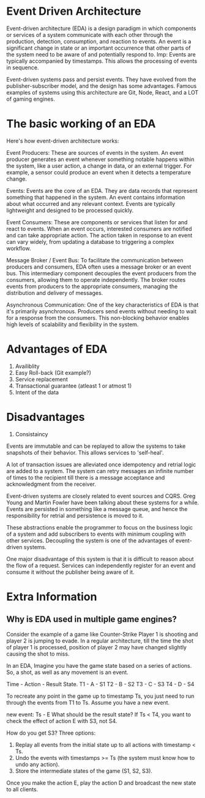 # Event Driven Architecture


Event-driven architecture (EDA) is a design paradigm in which components or services of a system communicate with each other through the production, detection, consumption, and reaction to events. 
An event is a significant change in state or an important occurrence that other parts of the system need to be aware of and potentially respond to.
Imp: Events are typically accompanied by timestamps. This allows the processing of events in sequence. 

Event-driven systems pass and persist events. 
They have evolved from the publisher-subscriber model, and the design has some advantages. 
Famous examples of systems using this architecture are Git, Node, React, and a LOT of gaming engines.

# The basic working of an EDA
Here's how event-driven architecture works:

Event Producers: These are sources of events in the system. 
An event producer generates an event whenever something notable happens within the system, like a user action, a change in data, or an external trigger. 
For example, a sensor could produce an event when it detects a temperature change.

Events: Events are the core of an EDA. 
They are data records that represent something that happened in the system. 
An event contains information about what occurred and any relevant context. 
Events are typically lightweight and designed to be processed quickly.

Event Consumers: 
These are components or services that listen for and react to events. When an event occurs, interested consumers are notified and can take appropriate action. 
The action taken in response to an event can vary widely, from updating a database to triggering a complex workflow.

Message Broker / Event Bus: 
To facilitate the communication between producers and consumers, EDA often uses a message broker or an event bus. 
This intermediary component decouples the event producers from the consumers, allowing them to operate independently. 
The broker routes events from producers to the appropriate consumers, managing the distribution and delivery of messages.

Asynchronous Communication: One of the key characteristics of EDA is that it's primarily asynchronous. 
Producers send events without needing to wait for a response from the consumers. 
This non-blocking behavior enables high levels of scalability and flexibility in the system.


# Advantages of EDA
1. Availiblity
2. Easy Roll-back (Git example?)
3. Service replacement
4. Transactional guarantee (atleast 1 or atmost 1)
5. Intent of the data


# Disadvantages
1. Consistaincy 


Events are immutable and can be replayed to allow the systems to take snapshots of their behavior. 
This allows services to 'self-heal'.

A lot of transaction issues are alleviated once idempotency and retrial logic are added to a system. 
The system can retry messages an infinite number of times to the recipient till there is a message acceptance and acknowledgment from the receiver.

Event-driven systems are closely related to event sources and CQRS. 
Greg Young and Martin Fowler have been talking about these systems for a while. 
Events are persisted in something like a message queue, and hence the responsibility for retrial and persistence is moved to it.

These abstractions enable the programmer to focus on the business logic of a system and add subscribers to events with minimum coupling with other services. 
Decoupling the system is one of the advantages of event-driven systems.

One major disadvantage of this system is that it is difficult to reason about the flow of a request. 
Services can independently register for an event and consume it without the publisher being aware of it.


# Extra Information

## Why is EDA used in multiple game engines?
Consider the example of a game like Counter-Strike
Player 1 is shooting and player 2 is jumping to evade.
In a regular architecture, till the time the shot of player 1 is processed, position of player 2 may have changed slightly causing the shot to miss.

In an EDA,
Imagine you have the game state based on a series of actions.
So, a shot, as well as any movement is an event.

Time - Action - Result State.
T1 - A - S1
T2 - B - S2
T3 - C - S3
T4 - D - S4

To recreate any point in the game up to timestamp Ts, you just need to run through the events from T1 to Ts.
Assume you have a new event.

new event:
Ts - E
What should be the result state? 
If Ts < T4, you want to check the effect of action E with S3, not S4.

How do you get S3? Three options:
1. Replay all events from the initial state up to all actions with timestamp < Ts.
2. Undo the events with timestamps >= Ts (the system must know how to undo any action).
3. Store the intermediate states of the game (S1, S2, S3).

Once you make the action E, play the action D and broadcast the new state to all clients.
